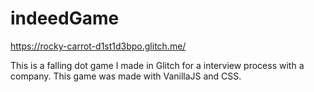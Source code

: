 # indeedGame

https://rocky-carrot-d1st1d3bpo.glitch.me/

This is a falling dot game I made in Glitch for a interview process with a company. 
This game was made with VanillaJS and CSS.
